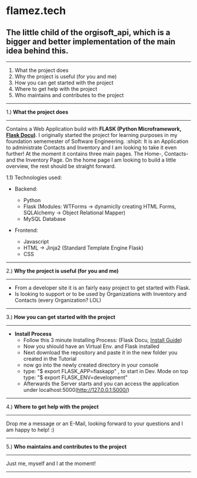 # flamez.tech

## The little child of the orgisoft_api, which is a bigger and better implementation of the main idea behind this.

--------------------------------------------------

1. What the project does
2. Why the project is useful (for you and me)
3. How you can get started with the project
4. Where to get help with the project
5. Who maintains and contributes to the project

--------------------------------------------------



1.) **What the project does**

--------------------------------------------------

Contains a Web Application build with **FLASK (Python Microframework, [Flask Docu](http://flask.pocoo.org/docs/1.0/))**.
I originally started the project for learning purposes in my foundation sememester of Software Engineering. :shipit:
It is an Application to administrate Contacts and Inventory and I am looking to take it even further! At the moment it contains three     main pages. The Home-, Contacts- and the Inventory Page. On the home page I am looking to build a little overview, the rest should be     straight forward. 


1.1) Technologies used:

- Backend:
  - Python
  - Flask (Modules: WTForms -> dynamiclly creating HTML Forms, SQLAlchemy -> Object Relational Mapper) 
  - MySQL Database 

- Frontend:
  - Javascript
  - HTML -> Jinja2 (Standard Template Engine Flask)
  - CSS 
 --------------------------------------------------
 
 
 
  2.) **Why the project is useful (for you and me)**
  
 --------------------------------------------------

 - From a developer site it is an fairly easy project to get started with Flask. 
 - Is looking to support or to be used by Organizations with Inventory and Contacts (every Organization? LOL)
  --------------------------------------------------
 
 
 
 3.) **How you can get started with the project**
 
 --------------------------------------------------

- **Install Process**
  - Follow this 3 minute Installing Process: (Flask Docu, [Install Guide](http://flask.pocoo.org/docs/1.0/installation/))
  - Now you shiould have an Virtual Env. and Flask installed
  - Next download the repository and paste it in the new folder you created in the Tutorial
  - now go into the newly created directory in your console 
  - type: "$ export FLASK_APP=flaskapp" , to start in Dev. Mode on top type: "$ export FLASK_ENV=development"
  - Afterwards the Server starts and you can access the application under localhost:5000(http://127.0.0.1:5000/)
 --------------------------------------------------



4.) **Where to get help with the project**

--------------------------------------------------

Drop me a message or an E-Mail, looking forward to your questions and I am happy to help! :)

--------------------------------------------------



5.) **Who maintains and contributes to the project**

--------------------------------------------------

Just me, myself and I at the moment!

--------------------------------------------------
